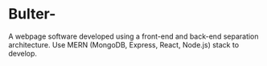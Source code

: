 # Bulter-
A webpage software developed using a front-end and back-end separation architecture. Use MERN (MongoDB, Express, React, Node.js) stack to develop.
